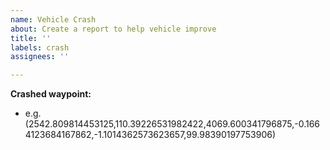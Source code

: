```yaml
---
name: Vehicle Crash
about: Create a report to help vehicle improve
title: ''
labels: crash
assignees: ''

---
```


**Crashed waypoint:**
- e.g. (2542.809814453125,110.39226531982422,4069.600341796875,-0.1664123684167862,-1.1014362573623657,99.98390197753906)